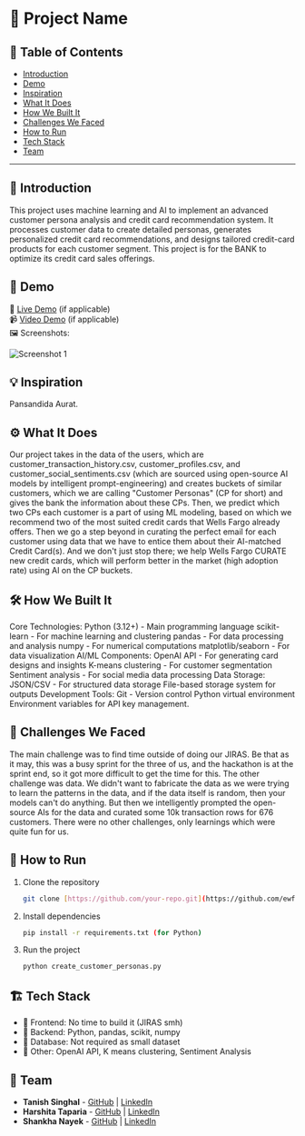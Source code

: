 # 🚀 Project Name

## 📌 Table of Contents
- [Introduction](#introduction)
- [Demo](#demo)
- [Inspiration](#inspiration)
- [What It Does](#what-it-does)
- [How We Built It](#how-we-built-it)
- [Challenges We Faced](#challenges-we-faced)
- [How to Run](#how-to-run)
- [Tech Stack](#tech-stack)
- [Team](#team)

---

## 🎯 Introduction
This project uses machine learning and AI to implement an advanced customer persona analysis and credit card recommendation system. It processes customer data to create detailed personas, generates personalized credit card recommendations, and designs tailored credit-card products for each customer segment. This project is for the BANK to optimize its credit card sales offerings. 

## 🎥 Demo
🔗 [Live Demo](#) (if applicable)  
📹 [Video Demo](#) (if applicable)  
🖼️ Screenshots:

![Screenshot 1](link-to-image)

## 💡 Inspiration
Pansandida Aurat.

## ⚙️ What It Does
Our project takes in the data of the users, which are customer_transaction_history.csv, customer_profiles.csv, and customer_social_sentiments.csv (which are sourced using open-source AI models by intelligent prompt-engineering) and creates buckets of similar customers, which we are calling "Customer Personas" (CP for short) and gives the bank the information about these CPs. Then, we predict which two CPs each customer is a part of using ML modeling, based on which we recommend two of the most suited credit cards that Wells Fargo already offers. Then we go a step beyond in curating the perfect email for each customer using data that we have to entice them about their AI-matched Credit Card(s). And we don't just stop there; we help Wells Fargo CURATE new credit cards, which will perform better in the market (high adoption rate) using AI on the CP buckets.

## 🛠️ How We Built It
Core Technologies:
Python (3.12+) - Main programming language
scikit-learn - For machine learning and clustering
pandas - For data processing and analysis
numpy - For numerical computations
matplotlib/seaborn - For data visualization
AI/ML Components:
OpenAI API - For generating card designs and insights
K-means clustering - For customer segmentation
Sentiment analysis - For social media data processing
Data Storage:
JSON/CSV - For structured data storage
File-based storage system for outputs
Development Tools:
Git - Version control
Python virtual environment
Environment variables for API key management.

## 🚧 Challenges We Faced
The main challenge was to find time outside of doing our JIRAS. Be that as it may, this was a busy sprint for the three of us, and the hackathon is at the sprint end, so it got more difficult to get the time for this. The other challenge was data. We didn't want to fabricate the data as we were trying to learn the patterns in the data, and if the data itself is random, then your models can't do anything. But then we intelligently prompted the open-source AIs for the data and curated some 10k transaction rows for 676 customers. There were no other challenges, only learnings which were quite fun for us.

## 🏃 How to Run
1. Clone the repository  
   ```sh
   git clone [https://github.com/your-repo.git](https://github.com/ewfx/aidhp-dating-dataset.git)
   ```
2. Install dependencies  
   ```sh
   pip install -r requirements.txt (for Python)
   ```
3. Run the project  
   ```sh
   python create_customer_personas.py
   ```

## 🏗️ Tech Stack
- 🔹 Frontend: No time to build it (JIRAS smh)
- 🔹 Backend: Python, pandas, scikit, numpy
- 🔹 Database: Not required as small dataset
- 🔹 Other: OpenAI API, K means clustering, Sentiment Analysis

## 👥 Team
- **Tanish Singhal** - [GitHub](#) | [LinkedIn](#)
- **Harshita Taparia** - [GitHub](#) | [LinkedIn](#)
- **Shankha Nayek** - [GitHub](#) | [LinkedIn](#)
